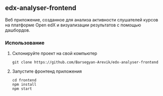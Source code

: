 ## edx-analyser-frontend
Веб приложение, созданное для анализа активности слушателей курсов на платформе Open edX и визуализации результатов с помощью дашбордов.

### Использование
1) Склонируйте проект на свой компьютер
   ```shell
   git clone https://github.com/Barsegyan-Arevik/edx-analyser-frontend
   ```
2) Запустите фронтенд приложения
   ```shell
   cd frontend
   npm install
   npm start
   ```
